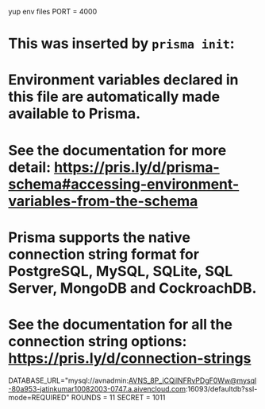 yup
env files
PORT = 4000


# This was inserted by `prisma init`:
# Environment variables declared in this file are automatically made available to Prisma.
# See the documentation for more detail: https://pris.ly/d/prisma-schema#accessing-environment-variables-from-the-schema

# Prisma supports the native connection string format for PostgreSQL, MySQL, SQLite, SQL Server, MongoDB and CockroachDB.
# See the documentation for all the connection string options: https://pris.ly/d/connection-strings

DATABASE_URL="mysql://avnadmin:AVNS_8P_iCQjlNFRvPDgF0Ww@mysql-80a953-jatinkumar10082003-0747.a.aivencloud.com:16093/defaultdb?ssl-mode=REQUIRED"
ROUNDS = 11
SECRET = 1011
